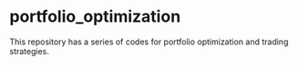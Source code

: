 # portfolio_optimization
This repository has a series of codes for portfolio optimization and trading strategies.
